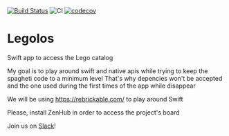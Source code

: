 [![Build Status](https://travis-ci.com/Mebius973/LegoIos.svg?branch=develop)](https://travis-ci.com/Mebius973/LegoIos)
![CI](https://github.com/Mebius973/LegoIos/workflows/CI/badge.svg?branch=master)
[![codecov](https://codecov.io/gh/Mebius973/LegoIos/branch/master/graph/badge.svg)](https://codecov.io/gh/Mebius973/LegoIos)

# LegoIos
 Swift app to access the Lego catalog

 My goal is to play around swift and native apis while trying to keep the spagheti code to a minimum level
 That's why depencies won't be accepted and the one used during the first times of the app while disappear

We will be using https://rebrickable.com/ to play around Swift

Please, install ZenHub in order to access the project's board

Join us on [Slack](https://join.slack.com/t/survivorsnetwork/shared_invite/enQtNDU5ODUwODk2MzU4LTY2ZWQ3ZjQ5ZDNjODQzZDhjYTU3M2UxYTc4YzdhMTczNjAyYzQyMmQzOGFhYTZlOWUzNTUzYjQyY2ZmM2M2ZWY)!
